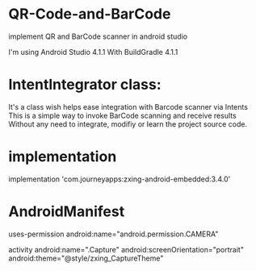 # QR-Code-and-BarCode
implement QR and BarCode scanner in android studio

I'm using Android Studio 4.1.1
With BuildGradle 4.1.1

# Intentlntegrator class:

It's a class wish helps ease integration with Barcode scanner via Intents
This is a simple way to invoke BarCode scanning and receive results
Without any need to integrate, modifiy or learn the project source code.

# implementation 
implementation 'com.journeyapps:zxing-android-embedded:3.4.0'

# AndroidManifest 
uses-permission android:name="android.permission.CAMERA"

 activity android:name=".Capture"
            android:screenOrientation="portrait"
            android:theme="@style/zxing_CaptureTheme"


